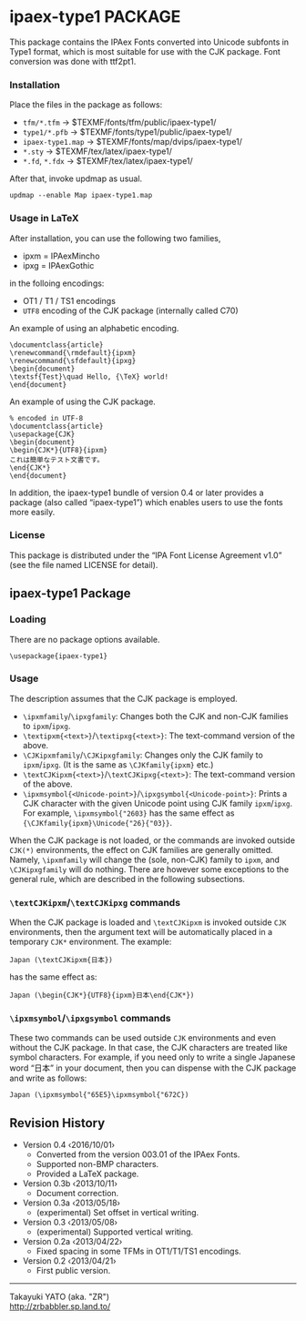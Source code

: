 ipaex-type1 PACKAGE
===================

This package contains the IPAex Fonts converted into Unicode subfonts
in Type1 format, which is most suitable for use with the CJK package.
Font conversion was done with ttf2pt1.

### Installation

Place the files in the package as follows:

  - `tfm/*.tfm`       → $TEXMF/fonts/tfm/public/ipaex-type1/
  - `type1/*.pfb`     → $TEXMF/fonts/type1/public/ipaex-type1/
  - `ipaex-type1.map` → $TEXMF/fonts/map/dvips/ipaex-type1/
  - `*.sty`           → $TEXMF/tex/latex/ipaex-type1/
  - `*.fd`, `*.fdx`   → $TEXMF/tex/latex/ipaex-type1/

After that, invoke updmap as usual.

    updmap --enable Map ipaex-type1.map

### Usage in LaTeX

After installation, you can use the following two families,

  * ipxm = IPAexMincho
  * ipxg = IPAexGothic

in the folloing encodings:

  * OT1 / T1 / TS1 encodings
  * `UTF8` encoding of the CJK package (internally called C70)

An example of using an alphabetic encoding.

    \documentclass{article}
    \renewcommand{\rmdefault}{ipxm}
    \renewcommand{\sfdefault}{ipxg}
    \begin{document}
    \textsf{Test}\quad Hello, {\TeX} world!
    \end{document}

An example of using the CJK package.

    % encoded in UTF-8
    \documentclass{article}
    \usepackage{CJK}
    \begin{document}
    \begin{CJK*}{UTF8}{ipxm}
    これは簡単なテスト文書です。
    \end{CJK*}
    \end{document}

In addition, the ipaex-type1 bundle of version 0.4 or later provides a
package (also called “ipaex-type1”) which enables users to use the
fonts more easily.

### License

This package is distributed under the “IPA Font License
Agreement v1.0” (see the file named LICENSE for detail).

ipaex-type1 Package
-------------------

### Loading

There are no package options available.

    \usepackage{ipaex-type1}

### Usage

The description assumes that the CJK package is employed.

  * `\ipxmfamily`/`\ipxgfamily`: Changes both the CJK and non-CJK
    families to `ipxm`/`ipxg`.
  * `\textipxm{<text>}`/`\textipxg{<text>}`: The text-command version of
    the above.
  * `\CJKipxmfamily`/`\CJKipxgfamily`: Changes only the CJK family to
    `ipxm`/`ipxg`. (It is the same as `\CJKfamily{ipxm}` etc.)
  * `\textCJKipxm{<text>}`/`\textCJKipxg{<text>}`: The text-command
    version of the above.
  * `\ipxmsymbol{<Unicode-point>}`/`\ipxgsymbol{<Unicode-point>}`:
    Prints a CJK character with the given Unicode point using CJK family
    `ipxm`/`ipxg`. For example, `\ipxmsymbol{"2603}` has the same effect
    as `{\CJKfamily{ipxm}\Unicode{"26}{"03}}`.

When the CJK package is not loaded, or the commands are invoked outside
`CJK(*)` environments, the effect on CJK families are generally omitted.
Namely, `\ipxmfamily` will change the (sole, non-CJK) family to `ipxm`,
and `\CJKipxgfamily` will do nothing. There are however some exceptions
to the general rule, which are described in the following subsections.

### `\textCJKipxm`/`\textCJKipxg` commands

When the CJK package is loaded and `\textCJKipxm` is invoked outside
`CJK` environments, then the argument text will be automatically placed
in a temporary `CJK*` environment. The example:

    Japan (\textCJKipxm{日本})

has the same effect as:

    Japan (\begin{CJK*}{UTF8}{ipxm}日本\end{CJK*})

### `\ipxmsymbol`/`\ipxgsymbol` commands

These two commands can be used outside `CJK` environments and even
without the CJK package. In that case, the CJK characters are treated
like symbol characters. For example, if you need only to write a single
Japanese word “日本” in your document, then you can dispense with the
CJK package and write as follows:

    Japan (\ipxmsymbol{"65E5}\ipxmsymbol{"672C})

Revision History
----------------

  * Version 0.4  ‹2016/10/01›
      - Converted from the version 003.01 of the IPAex Fonts.
      - Supported non-BMP characters.
      - Provided a LaTeX package.
  * Version 0.3b ‹2013/10/11›
      - Document correction.
  * Version 0.3a ‹2013/05/18›
      - (experimental) Set offset in vertical writing.
  * Version 0.3  ‹2013/05/08›
      - (experimental) Supported vertical writing.
  * Version 0.2a ‹2013/04/22›
      - Fixed spacing in some TFMs in OT1/T1/TS1 encodings.
  * Version 0.2  ‹2013/04/21›
      - First public version.

--------------------
Takayuki YATO (aka. "ZR")  
http://zrbabbler.sp.land.to/
